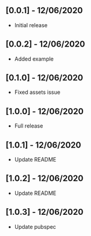 ## [0.0.1] - 12/06/2020

* Initial release

## [0.0.2] - 12/06/2020

* Added example

## [0.1.0] - 12/06/2020

* Fixed assets issue

## [1.0.0] - 12/06/2020

* Full release

## [1.0.1] - 12/06/2020

* Update README

## [1.0.2] - 12/06/2020

* Update README

## [1.0.3] - 12/06/2020

* Update pubspec